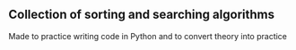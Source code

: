 ## Collection of sorting and searching algorithms

Made to practice writing code in Python and to convert theory into practice